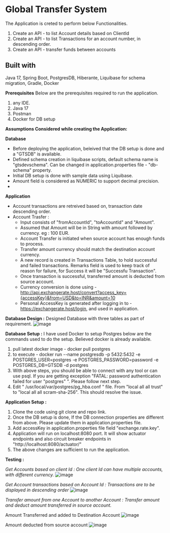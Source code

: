 # Global Transfer System

The Application is creted to perform below Functionalities.
1. Create an API - to list Account details based on ClientId
2. Create an API - to list Transactions for an account number, in descending order.
3. Create an API - transfer funds between accounts

## Built with
Java 17, Spring Boot, PostgresDB, Hiberante, Liquibase for schema migration, Gradle, Docker

**Prerequisites**
Below are the prerequisites required to run the application.

1. any IDE.
2. Java 17
3. Postman
4. Docker for DB setup

**Assumptions Considered while creating the Application:**

**Database** 
- Before deploying the application, beleived that the DB setup is done and a "GTSDB" is available.
- Defined schema creation in liquibase scripts, default schema name is "gtsdevschema". Can be changed in application.properties file - "db-schema" property.
- Initial DB setup is done with sample data using Liquibase.
- Amount field is considered as NUMERIC to support decimal precision.
- 
**Application**
- Account transactions are retreived based on, transaction date descending order.
- Account Trasfer :
    - Input consists of "fromAccountId", "toAccountId" and "Amount".
    - Assumed that Amount will be in String with amount followed by currency. eg : 100 EUR. 
    - Account Transfer is initiated when source account has enough funds to process.
    - Transfer amount currency should match the destination account currency.
    - A new record is created in Transactions Table, to hold successful and failed transactions. Remarks field is used to keep track of reason for failure, for Success it will be "Successfu Transaction".
    - Once transaction is successful, transferred amount is deducted from source account.
    - Currency conversion is done using - http://api.exchangerate.host/convert?access_key={accessKey}&from=USD&to=INR&amount=10
    - Personal AccessKey is generated after logging in to - https://exchangerate.host/login, and used in application.

**Database Design :**
Designed Database with three tables as part of requirement. 
![image](https://github.com/GouthamiMatavalam/global-transfer-system/assets/38003356/3b7f4903-3874-4589-b014-97729eb1df75)

**Database Setup :**
I have used Docker to setup Postgres below are the commands used to do the setup. Believed docker is already available.
1. pull latest docker image - docker pull postgres 
2. to execute - docker run --name postgresdb -p 5432:5432 -e POSTGRES_USER=postgres -e POSTGRES_PASSWORD=password -e POSTGRES_DB=GTSDB -d postgres
3. With above steps, you should be able to connect with any tool or can use psql. If you are getting exception "FATAL: password authentication failed for user "postgres" ". Please follow next step.
4. Edit " /usr/local/var/postgres/pg_hba.conf " file. From "local all all trust" to "local all all scram-sha-256". This should resolve the issue.

**Application Setup :**
1. Clone the code using git clone and repo link.
2. Once the DB setup is done, If the DB connection properties are different from above. Please update them in application.properties file.
3. Add accessKey in application.properties file field "exchange.rate.key".
4. Application will run on localhost:8080 port. It will show actuator endpoints and also circuit breaker endpoints in "http://localhost:8080/actuator/"
5. The above changes are sufficient to run the application.

**Testing :**

_Get Accounts based on client Id : One client Id can have multiple accounts, with different currency._
![image](https://github.com/GouthamiMatavalam/global-transfer-system/assets/38003356/8b5fa8b2-c550-4be5-ac96-3f761ea26651)

_Get Account transactions based on Account Id : Transactions are to be displayed in descending order_
![image](https://github.com/GouthamiMatavalam/global-transfer-system/assets/38003356/9dfe5871-29c1-4454-8921-1df3c90aa9a9)

_Transfer amount from one Account to another Account : Transfer amount and deduct amount transferred in source account._

Amount Transferred and added to Destination Account
![image](https://github.com/GouthamiMatavalam/global-transfer-system/assets/38003356/f2746abb-4d26-452f-a951-b9e44cd19840)

Amount deducted from source account
![image](https://github.com/GouthamiMatavalam/global-transfer-system/assets/38003356/69c74f99-b354-4a64-a04c-d45e9d80b257)










